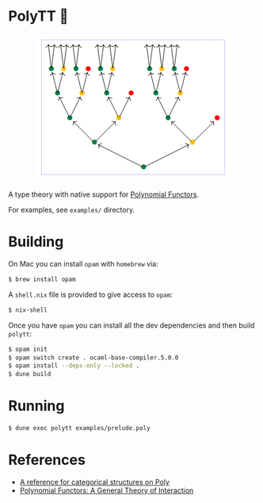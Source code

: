 # PolyTT 🦜

<p align="center">
  <img src="./poly.png" />
</p>

A type theory with native support for [Polynomial Functors](https://topos.site/poly-book.pdf).

For examples, see `examples/` directory.

# Building

On Mac you can install `opam` with `homebrew` via:
```bash
$ brew install opam
```

A `shell.nix` file is provided to give access to `opam`:
```bash
$ nix-shell
```

Once you have `opam` you can install all the dev dependencies and then build `polytt`:

```bash
$ opam init
$ opam switch create . ocaml-base-compiler.5.0.0
$ opam install --deps-only --locked .
$ dune build
```

# Running

```bash
$ dune exec polytt examples/prelude.poly
```


# References
 
- [A reference for categorical structures on Poly](https://arxiv.org/abs/2202.00534 )
- [Polynomial Functors: A General Theory of Interaction](https://topos.site/poly-book.pdf)
